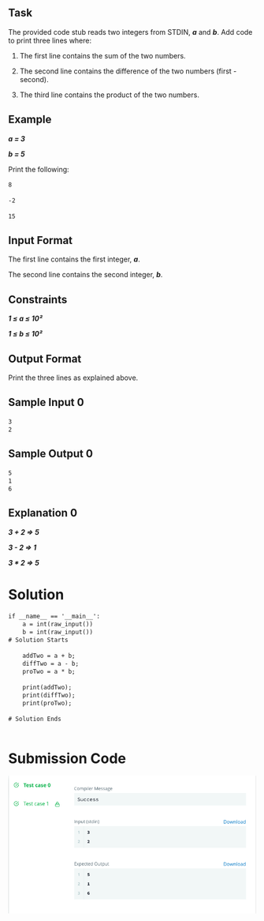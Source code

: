## Task 
The provided code stub reads two integers from STDIN, ***a***  and ***b***. Add code to print three lines where:

1) The first line contains the sum of the two numbers.

1) The second line contains the difference of the two numbers (first - second).

1) The third line contains the product of the two numbers.

## Example 

***a = 3***

***b = 5***

Print the following:
```
8

-2

15
```

## Input Format

The first line contains the first integer, ***a***. 

The second line contains the second integer, ***b***.

## Constraints

***1 ≤ a ≤ 10²***

***1 ≤ b ≤ 10²***

## Output Format

Print the three lines as explained above.

## Sample Input 0
```
3
2
```
## Sample Output 0
```
5
1
6
```

## Explanation 0

***3 + 2 ⇒ 5***

***3 - 2 ⇒ 1***

***3 * 2 ⇒ 5***

# Solution
```
if __name__ == '__main__':
    a = int(raw_input())
    b = int(raw_input())
# Solution Starts
    
    addTwo = a + b;
    diffTwo = a - b;
    proTwo = a * b;
    
    print(addTwo);
    print(diffTwo);
    print(proTwo);
    
# Solution Ends
    
```
# Submission Code

<img src="../output/arithmeticOperators_output.png">